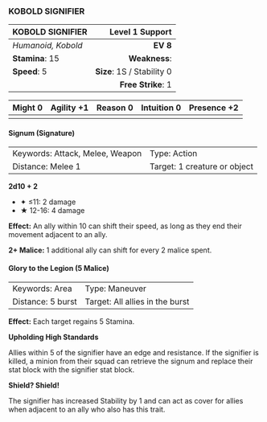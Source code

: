 ### KOBOLD SIGNIFIER

| KOBOLD SIGNIFIER   |        **Level 1 Support** |
| :----------------- | -------------------------: |
| *Humanoid, Kobold* |                   **EV 8** |
| **Stamina**: 15    |              **Weakness**: |
| **Speed**: 5       | **Size**: 1S / Stability 0 |
|                    |         **Free Strike**: 1 |

| **Might** 0 | **Agility** +1 | **Reason** 0 | **Intuition** 0 | **Presence** +2 |
| ----------- | -------------- | ------------ | --------------- | --------------- |
|             |                |              |                 |                 |

#### Signum (Signature)

|                                 |                              |
| :------------------------------ | :--------------------------- |
| Keywords: Attack, Melee, Weapon | Type: Action                 |
| Distance: Melee 1               | Target: 1 creature or object |

**2d10 + 2**

- ✦ ≤11: 2 damage
- ★ 12-16: 4 damage

**Effect:** An ally within 10 can shift their speed, as long as they end their movement adjacent to an ally.

**2+ Malice:** 1 additional ally can shift for every 2 malice spent.

#### Glory to the Legion (5 Malice)

|                   |                                 |
| :---------------- | :------------------------------ |
| Keywords: Area    | Type: Maneuver                  |
| Distance: 5 burst | Target: All allies in the burst |

**Effect:** Each target regains 5 Stamina.

**Upholding High Standards**

Allies within 5 of the signifier have an edge and resistance. If the signifier is killed, a minion from their squad can retrieve the signum and replace their stat block with the signifier stat block.

**Shield? Shield!**

The signifier has increased Stability by 1 and can act as cover for allies when adjacent to an ally who also has this trait.
